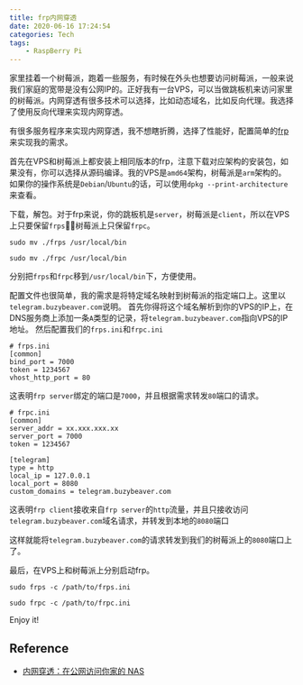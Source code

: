 ```yaml
---
title: frp内网穿透
date: 2020-06-16 17:24:54
categories: Tech
tags:
    - RaspBerry Pi
---
```


家里挂着一个树莓派，跑着一些服务，有时候在外头也想要访问树莓派，一般来说我们家庭的宽带是没有公网IP的。正好我有一台VPS，可以当做跳板机来访问家里的树莓派。内网穿透有很多技术可以选择，比如动态域名，比如反向代理。我选择了使用反向代理来实现内网穿透。

有很多服务程序来实现内网穿透，我不想瞎折腾，选择了性能好，配置简单的[frp](https://github.com/fatedier/frp)来实现我的需求。

首先在VPS和树莓派上都安装上相同版本的frp，注意下载对应架构的安装包，如果没有，你可以选择从源码编译。我的VPS是`amd64`架构，树莓派是`arm`架构的。如果你的操作系统是`Debian`/`Ubuntu`的话，可以使用`dpkg --print-architecture`来查看。

下载，解包。对于frp来说，你的跳板机是`server`，树莓派是`client`，所以在VPS上只要保留`frps`，树莓派上只保留`frpc`。
<!-- more -->
```
sudo mv ./frps /usr/local/bin
``` 

```
sudo mv ./frpc /usr/local/bin
```

分别把`frps`和`frpc`移到`/usr/local/bin`下，方便使用。

配置文件也很简单，我的需求是将特定域名映射到树莓派的指定端口上。这里以`telegram.buzybeaver.com`说明。
首先你得将这个域名解析到你的VPS的IP上，在DNS服务商上添加一条`A`类型的记录，将`telegram.buzybeaver.com`指向VPS的IP地址。
然后配置我们的`frps.ini`和`frpc.ini`

```
# frps.ini
[common]
bind_port = 7000
token = 1234567
vhost_http_port = 80
```
这表明`frp server`绑定的端口是`7000`，并且根据需求转发`80`端口的请求。


```
# frpc.ini
[common] 
server_addr = xx.xxx.xxx.xx
server_port = 7000 
token = 1234567

[telegram]
type = http
local_ip = 127.0.0.1
local_port = 8080
custom_domains = telegram.buzybeaver.com
```
这表明`frp client`接收来自`frp server`的`http`流量，并且只接收访问`telegram.buzybeaver.com`域名请求，并转发到本地的`8080`端口

这样就能将`telegram.buzybeaver.com`的请求转发到我们的树莓派上的`8080`端口上了。

最后，在VPS上和树莓派上分别启动frp。
```
sudo frps -c /path/to/frps.ini
```

```
sudo frpc -c /path/to/frpc.ini
```

Enjoy it!

## Reference
- [内网穿透：在公网访问你家的 NAS](https://zhuanlan.zhihu.com/p/57477087)